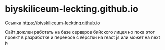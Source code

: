 # biyskiliceum-leckting.github.io

Ссылка https://biyskiliceum-leckting.github.io

Сайт дожлен работать на базе серверов бийского лицея но пока этот проект в разработке и переносе с вёрстки на react js или может на next js
